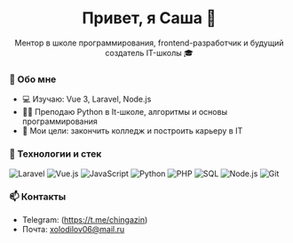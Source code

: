 <h1 align="center">Привет, я Саша 👋</h1>
<p align="center">
  Ментор в школе программирования, frontend-разработчик и будущий создатель IT-школы 🎓
</p>

### 🧠 Обо мне

- 💻 Изучаю: Vue 3, Laravel, Node.js
- 🧑‍🏫 Преподаю Python в It-школе, алгоритмы и основы программирования
- 🎯 Мои цели: закончить колледж и построить карьеру в IT

### 🚀 Технологии и стек

![Laravel](https://img.shields.io/badge/-Laravel-F55247?style=for-the-badge&logo=laravel&logoColor=white)
![Vue.js](https://img.shields.io/badge/-Vue.js-4FC08D?style=for-the-badge&logo=vue.js&logoColor=white)
![JavaScript](https://img.shields.io/badge/-JavaScript-F7DF1E?style=for-the-badge&logo=javascript&logoColor=black)
![Python](https://img.shields.io/badge/-Python-3776AB?style=for-the-badge&logo=python&logoColor=white)
![PHP](https://img.shields.io/badge/-PHP-777BB4?style=for-the-badge&logo=php&logoColor=white)
![SQL](https://img.shields.io/badge/-SQL-4479A1?style=for-the-badge&logo=sqlite&logoColor=white)
![Node.js](https://img.shields.io/badge/-Node.js-339933?style=for-the-badge&logo=node.js&logoColor=white)
![Git](https://img.shields.io/badge/-Git-F05032?style=for-the-badge&logo=git&logoColor=white)


### 📫 Контакты

- Telegram: (https://t.me/chingazin)
- Почта: xolodilov06@mail.ru
